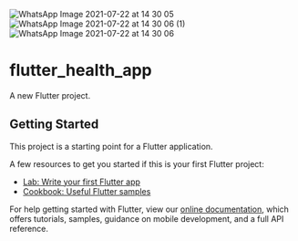 ![WhatsApp Image 2021-07-22 at 14 30 05](https://user-images.githubusercontent.com/27766375/126675371-1730d253-09f0-488c-ada0-d59adb9bc866.jpeg)
![WhatsApp Image 2021-07-22 at 14 30 06 (1)](https://user-images.githubusercontent.com/27766375/126675374-0903eff5-ac8a-4044-911f-8a6788db5990.jpeg)
![WhatsApp Image 2021-07-22 at 14 30 06](https://user-images.githubusercontent.com/27766375/126675386-42919759-c367-45bf-822d-df1da524fd3e.jpeg)
# flutter_health_app

A new Flutter project.

## Getting Started

This project is a starting point for a Flutter application.

A few resources to get you started if this is your first Flutter project:

- [Lab: Write your first Flutter app](https://flutter.dev/docs/get-started/codelab)
- [Cookbook: Useful Flutter samples](https://flutter.dev/docs/cookbook)

For help getting started with Flutter, view our
[online documentation](https://flutter.dev/docs), which offers tutorials,
samples, guidance on mobile development, and a full API reference.
